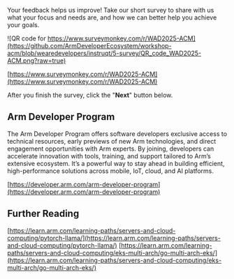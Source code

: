 Your feedback helps us improve! Take our short survey to share with us what your focus and needs are, and how we can better help you achieve your goals.

![QR code for https://www.surveymonkey.com/r/WAD2025-ACM](https://github.com/ArmDeveloperEcosystem/workshop-acm/blob/wearedevelopers/instruqt/5-survey/QR_code_WAD2025-ACM.png?raw=true)

[https://www.surveymonkey.com/r/WAD2025-ACM](https://www.surveymonkey.com/r/WAD2025-ACM)

After you finish the survey, click the "**Next**" button below.

## Arm Developer Program

The Arm Developer Program offers software developers exclusive access to technical resources, early previews of new Arm technologies, and direct engagement opportunities with Arm experts. By joining, developers can accelerate innovation with tools, training, and support tailored to Arm’s extensive ecosystem. It’s a powerful way to stay ahead in building efficient, high-performance solutions across mobile, IoT, cloud, and AI platforms.

[https://developer.arm.com/arm-developer-program](https://developer.arm.com/arm-developer-program)

## Further Reading

[https://learn.arm.com/learning-paths/servers-and-cloud-computing/pytorch-llama/](https://learn.arm.com/learning-paths/servers-and-cloud-computing/pytorch-llama/)
[https://learn.arm.com/learning-paths/servers-and-cloud-computing/eks-multi-arch/go-multi-arch-eks/](https://learn.arm.com/learning-paths/servers-and-cloud-computing/eks-multi-arch/go-multi-arch-eks/)